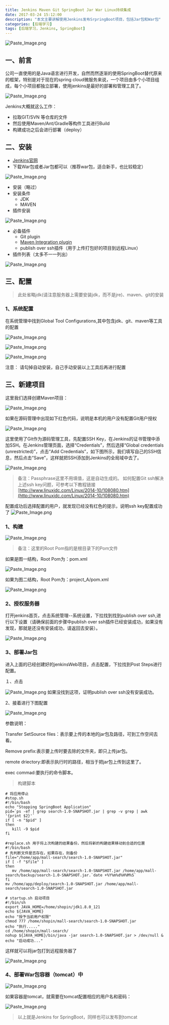 ```yaml
---
title: Jenkins Maven Git SpringBoot Jar War Linux持续集成
date: 2017-03-24 15:12:00
description: "本文主要讲解使用Jenkins发布SrpringBoot项目，包括Jar包和War包"
categories: [后端学习]
tags: [后端学习，Jenkins, SpringBoot]
---
```


![Paste_Image.png](http://upload-images.jianshu.io/upload_images/734456-9d9aa000a2176fa1.png?imageMogr2/auto-orient/strip%7CimageView2/2/w/1240)

## 一、前言
公司一直使用的是Java语言进行开发，自然而然逐渐的使用SpringBoot替代原来的框架，特别是对于现在的spring cloud微服务来说，一个项目由多个小项目组成，每个小项目都独立部署，使用jenkins是最好的部署和管理工具了。

![Paste_Image.png](http://upload-images.jianshu.io/upload_images/734456-727fcd1dd174863b.png?imageMogr2/auto-orient/strip%7CimageView2/2/w/1240)

Jenkins大概就这么工作：
- 拉取GIT/SVN 等仓库的文件
- 然后使用Maven/Ant/Gradle等构件工具进行Build
- 构建成功之后会进行部署（deploy）

## 二、安装
- [Jenkins官网](https://jenkins.io/index.html)
- 下载War包或者Jar包都可以（推荐war包，适合新手，也比较稳定）

![Paste_Image.png](http://upload-images.jianshu.io/upload_images/734456-6ed5afc220bcf971.png?imageMogr2/auto-orient/strip%7CimageView2/2/w/1240)

- 安装（略过）
- 安装条件
    - JDK
    - MAVEN
- 插件安装

![Paste_Image.png](http://upload-images.jianshu.io/upload_images/734456-31a2db10f939d233.png?imageMogr2/auto-orient/strip%7CimageView2/2/w/1240)
- 必备插件
    - Git plugin
    - [Maven Integration plugin](http://wiki.jenkins-ci.org/display/JENKINS/Maven+Project+Plugin)
    - publish over ssh插件（用于上传打包好的项目到远程Linux）
- 插件列表（太多不一一列出）

![Paste_Image.png](http://upload-images.jianshu.io/upload_images/734456-ba5e79a14fc8f11f.png?imageMogr2/auto-orient/strip%7CimageView2/2/w/1240)

## 三、配置
> 此处省略jdk(请注意服务器上需要安装jdk，而不是jre)、maven、git的安装

### 1、系统配置

在系统管理中找到Global Tool Configurations,其中包含jdk、git、maven等工具的配置

![Paste_Image.png](http://upload-images.jianshu.io/upload_images/734456-6b6ad974687749b0.png?imageMogr2/auto-orient/strip%7CimageView2/2/w/1240)


![Paste_Image.png](http://upload-images.jianshu.io/upload_images/734456-e6630d187141a908.png?imageMogr2/auto-orient/strip%7CimageView2/2/w/1240)


![Paste_Image.png](http://upload-images.jianshu.io/upload_images/734456-c442bc89ef0430d2.png?imageMogr2/auto-orient/strip%7CimageView2/2/w/1240)

注意： 请勾掉自动安装，自己手动安装以上工具后再进行配置

## 三、新建项目
这里我们选择创建Maven项目：

![Paste_Image.png](http://upload-images.jianshu.io/upload_images/734456-f1f3c101baba2e12.png?imageMogr2/auto-orient/strip%7CimageView2/2/w/1240)

如果在源码管理中出现如下红色代码，说明是本机的用户没有配置Git用户授权


![Paste_Image.png](http://upload-images.jianshu.io/upload_images/734456-a3ff81beed0bd601.png?imageMogr2/auto-orient/strip%7CimageView2/2/w/1240)


这里使用了Git作为源码管理工具，先配置SSH Key，在Jenkins的证书管理中添加SSH。在Jenkins管理页面，选择“Credentials”，然后选择“Global credentials (unrestricted)”，点击“Add Credentials”，如下图所示，我们填写自己的SSH信息，然后点击“Save”，这样就把SSH添加到Jenkins的全局域中去了。

![Paste_Image.png](http://upload-images.jianshu.io/upload_images/734456-d4812fcccba017d7.png?imageMogr2/auto-orient/strip%7CimageView2/2/w/1240)

> 备注：Passphrase这里不用填值，这是自动生成的。
如何配置Git ssh解决上述ssh key问题，可参考以下教程链接
[http://www.linuxidc.com/Linux/2014-10/108080.htm](http://www.linuxidc.com/Linux/2014-10/108080.htm)

配置成功后选择配置的用户，就发现已经没有红色的提示，说明ssh key配置成功了
![Paste_Image.png](http://upload-images.jianshu.io/upload_images/734456-9aca3e863f2438bc.png?imageMogr2/auto-orient/strip%7CimageView2/2/w/1240)

### 1、构建

![Paste_Image.png](http://upload-images.jianshu.io/upload_images/734456-f8aad83a9637aca7.png?imageMogr2/auto-orient/strip%7CimageView2/2/w/1240)

> 备注：这里的Root Pom指的是根目录下的Pom文件

如果是图一结构，Root Pom为：pom.xml

![Paste_Image.png](http://upload-images.jianshu.io/upload_images/734456-5d60696a8822d328.png?imageMogr2/auto-orient/strip%7CimageView2/2/w/1240)

如果为图二结构，Root Pom为：project_A/pom.xml

![Paste_Image.png](http://upload-images.jianshu.io/upload_images/734456-1fc8d3ad36650808.png?imageMogr2/auto-orient/strip%7CimageView2/2/w/1240)

### 2、授权服务器
打开jenkins首页，点击系统管理--系统设置，下拉找到找到publish over ssh,进行以下设置（请确保前面的步骤中publish over ssh插件已经安装成功，如果没有发现，那就是还没有安装成功，请返回去安装）。


![Paste_Image.png](http://upload-images.jianshu.io/upload_images/734456-91e845ed76874d9e.png?imageMogr2/auto-orient/strip%7CimageView2/2/w/1240)

### 3、部署Jar包
进入上面的已经创建好的jenkinsWeb项目，点击配置，下拉找到Post Steps进行配置。

１、点击

![Paste_Image.png](http://upload-images.jianshu.io/upload_images/734456-a4f2907d49e74db5.png?imageMogr2/auto-orient/strip%7CimageView2/2/w/1240)
如果没找到这项，证明publish over ssh没有安装成功。

2、接着进行下图配置

![Paste_Image.png](http://upload-images.jianshu.io/upload_images/734456-b95732df59e48d68.png?imageMogr2/auto-orient/strip%7CimageView2/2/w/1240)


参数说明：

Transfer SetSource files：表示要上传的本地的jar包及路径，可到工作空间去看。

Remove prefix:表示要上传时要去除的文件夹，即只上传jar包。

remote driectory:即表示执行时的路径，相当于把jar包上传到这里了。

exec commad:要执行的命令脚本。

> 构建脚本

```
# 将应用停止
#stop.sh
#!/bin/bash
echo "Stopping SpringBoot Application"
pid=`ps -ef | grep search-1.0-SNAPSHOT.jar | grep -v grep | awk '{print $2}'`
if [ -n "$pid" ]
then
   kill -9 $pid
fi
```

```
#replace.sh 用于将上次构建的结果备份，然后将新的构建结果移动到合适的位置
#!/bin/bash
# 先判断文件是否存在，如果存在，则备份
file="/home/app/mall-search/search-1.0-SNAPSHOT.jar"
if [ -f "$file" ]
then
   mv /home/app/mall-search/search-1.0-SNAPSHOT.jar /home/app/mall-search/backup/search-1.0-SNAPSHOT.jar.`date +%Y%m%d%H%M%S`
fi
mv /home/app/deploy/search-1.0-SNAPSHOT.jar /home/app/mall-search/search-1.0-SNAPSHOT.jar
```
```
# startup.sh 启动项目
#!/bin/sh
export JAVA_HOME=/home/shopin/jdk1.8.0_121
echo ${JAVA_HOME}
echo "授予当前用户权限"
chmod 777 /home/shopin/mall-search/search-1.0-SNAPSHOT.jar
echo "执行....."
cd /home/shopin/mall-search/
nohup ${JAVA_HOME}/bin/java -jar search-1.0-SNAPSHOT.jar > /dev/null &
echo "启动成功..."
```

这样就可以将jar包打到远程服务器了

![Paste_Image.png](http://upload-images.jianshu.io/upload_images/734456-7bee1d38208a4082.png?imageMogr2/auto-orient/strip%7CimageView2/2/w/1240)

### 4、部署War包容器（tomcat）中
![Paste_Image.png](http://upload-images.jianshu.io/upload_images/734456-c0f207c324028f18.png?imageMogr2/auto-orient/strip%7CimageView2/2/w/1240)

如果容器是tomcat，就需要在tomcat配置相应的用户名和密码：

![Paste_Image.png](http://upload-images.jianshu.io/upload_images/734456-63057a4157bef0eb.png?imageMogr2/auto-orient/strip%7CimageView2/2/w/1240)

> 以上就是Jenkins for SpringBoot，同样也可以发布到tomcat